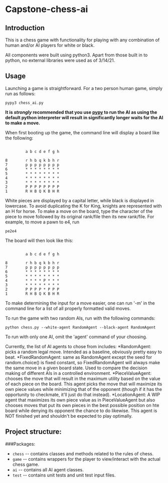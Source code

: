 # Capstone-chess-ai
## Introduction
This is a chess game with functionality for playing with any combination of human and/or AI players for white or black.

All components were built using python3. Apart from those built in to python, no external libraries were used as of 3/14/21.

## Usage
Launching a game is straightforward. For a two person human game, simply run as follows:
```
pypy3 chess_ai.py
```
**It is _strongly_ recommended that you use [pypy](https://www.pypy.org/) to run the AI as using the default python interpreter will result in significantly longer waits for the AI to make a move.**


When first booting up the game, the command line will display a board like the following:
```

         a b c d e f g h

8        r h b q k b h r
7        p p p p p p p p
6        * * * * * * * *
5        * * * * * * * *
4        * * * * * * * *
3        * * * * * * * *
2        P P P P P P P P
1        R H B Q K B H R
```
White pieces are displayed by a capital letter, while black is displayed in lowercase. To avoid duplicating the K for King, knights are represented with an H for horse.
To make a move on the board, type the character of the piece to move followed by its original rank/file then its new rank/file.
For example, to move a pawn to e4, run
```
pe2e4
``` 
The board will then look like this:
```

         a b c d e f g h

8        r h b q k b h r
7        p p p p p p p p
6        * * * * * * * *
5        * * * * * * * *
4        * * * * P * * *
3        * * * * * * * *
2        P P P P * P P P
1        R H B Q K B H R
```
To make determining the input for a move easier, one can run '-m' in the command line for a list of all properly formatted valid moves.


To run the game with two random AIs, run with the following commands:
```
python chess.py --white-agent RandomAgent --black-agent RandomAgent
```
To run with only one AI, omit the 'agent' command of your choosing.

Currently, the list of AI agents to chose from includes:
*RandomAgent: picks a random legal move. Intended as a baseline, obviously pretty easy to beat.
*FixedRandomAgent: same as RandomAgent except the seed for random.choice() is fixed constant, so FixedRandomAgent will always make the same move in a given board state. Used to compare the decision making of different AIs in a controlled environment.
*PieceValueAgent: chooses the move that will result in the maximum utility based on the value of each piece on the board. This agent picks the move that will maximize its own piece values while minimizing that of the opponent (though if it has the opportunity to checkmate, it'll just do that instead). 
*LocationAgent: A WIP agent that maximizes its own piece value as in PieceValueAgent but also chooses moves that put its own pieces in the best possible position on hte board while denying its opponent the chance to do likewise. This agent is NOT finished yet and shouldn't be expected to play optimally.


## Project structure:
###Packages:
* `chess` -- contains classes and methods related to the rules of chess.
* `game` -- contains wrappers for the player to view/interact with the actual chess game.
* `ai` -- contains all AI agent classes.
* `test` -- contains unit tests and unit test input files. 
